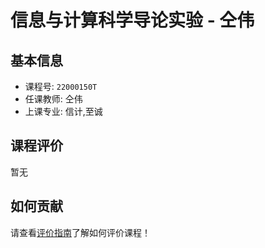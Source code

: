 # 信息与计算科学导论实验 - 仝伟

## 基本信息

- 课程号: `22000150T`
- 任课教师: 仝伟
- 上课专业: 信计,至诚

## 课程评价

暂无

## 如何贡献

请查看[评价指南](../how-to-comment.md)了解如何评价课程！
